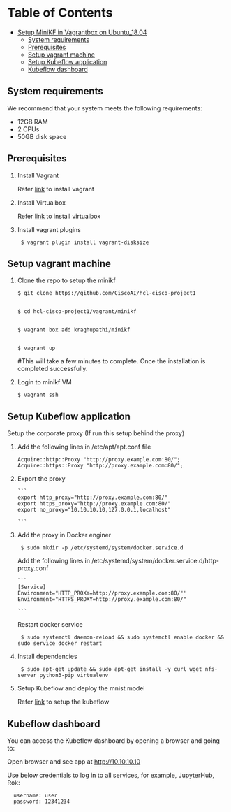 # Table of Contents
- [Setup MiniKF in Vagrantbox on Ubuntu_18.04](#setup-minikf-in-vagrantbox-on-ubuntu_18.04)
    - [System requirements](#system-requirements)
    - [Prerequisites](#prerequisites)
    - [Setup vagrant machine](#setup-vagrant-machine)
    - [Setup Kubeflow application](#setup-kubeflow-application)
    - [Kubeflow dashboard](#kubeflow-dashboard)

## System requirements
We recommend that your system meets the following requirements:

* 12GB RAM
* 2 CPUs
* 50GB disk space

## Prerequisites


1. Install Vagrant

   Refer [link](https://www.vagrantup.com/downloads.html) to install vagrant

2. Install Virtualbox

   Refer [link](https://www.virtualbox.org/wiki/Downloads) to install virtualbox

3. Install vagrant plugins

        
        $ vagrant plugin install vagrant-disksize


## Setup vagrant machine

1.  Clone the repo to setup the minikf

        
        $ git clone https://github.com/CiscoAI/hcl-cisco-project1

      
        $ cd hcl-cisco-project1/vagrant/minikf

        
        $ vagrant box add kraghupathi/minikf

        
        $ vagrant up

      #This will take a few minutes to complete. Once the installation is completed successfully.


2.  Login to minikf VM

        
        $ vagrant ssh

## Setup Kubeflow application

   Setup the corporate proxy (If run this setup behind the proxy)

1.  Add the following lines in /etc/apt/apt.conf file



       ```
       Acquire::http::Proxy "http://proxy.example.com:80/";
       Acquire::https::Proxy "http://proxy.example.com:80/";

       ```

2. Export the proxy

       ```
       export http_proxy="http://proxy.example.com:80/"
       export https_proxy="http://proxy.example.com:80/"
       export no_proxy="10.10.10.10,127.0.0.1,localhost"

       ```

3. Add the proxy in Docker enginer


        
        $ sudo mkdir -p /etc/systemd/system/docker.service.d


   Add the following lines in /etc/systemd/system/docker.service.d/http-proxy.conf

       ```
       [Service]
       Environment="HTTP_PROXY=http://proxy.example.com:80/"'
       Environment="HTTPS_PROXY=http://proxy.example.com:80/"

       ```

   Restart docker service

        
        $ sudo systemctl daemon-reload && sudo systemctl enable docker && sudo service docker restart

4. Install dependencies 
     
        
        $ sudo apt-get update && sudo apt-get install -y curl wget nfs-server python3-pip virtualenv

5. Setup Kubeflow and deploy the mnist model


   Refer [link](https://github.com/CiscoAI/KFLab/blob/master/tf-mnist/README.md#prerequisites) to setup the kubeflow


## Kubeflow dashboard

You can access the Kubeflow dashboard by opening a browser and going to:

Open browser and see app at http://10.10.10.10

Use below credentials to log in to all services, for example, JupyterHub, Rok:

 ```
   username: user
   password: 12341234
 ```
    
